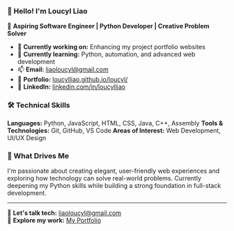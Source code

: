### 👋 Hello! I'm Loucyl Liao

👾 **Aspiring Software Engineer | Python Developer | Creative Problem Solver**

- 🔭 **Currently working on:** Enhancing my project portfolio websites
- 🌱 **Currently learning:** Python, automation, and advanced web development
- 📫 **Email:** liaoloucyl@gmail.com
- 💼 **Portfolio:** [loucylliao.github.io/loucyl/](https://loucylliao.github.io/loucyl/)
- 💼 **LinkedIn:** [linkedin.com/in/loucylliao](https://linkedin.com/in/loucylliao)

### 🛠️ Technical Skills
**Languages:** Python, JavaScript, HTML, CSS, Java, C++, Assembly
**Tools & Technologies:** Git, GitHub, VS Code
**Areas of Interest:** Web Development, UI/UX Design

### 🌟 What Drives Me
I'm passionate about creating elegant, user-friendly web experiences and exploring how technology can solve real-world problems. Currently deepening my Python skills while building a strong foundation in full-stack development.

---

📧 **Let's talk tech:** [liaoloucyl@gmail.com](mailto:liaoloucyl@gmail.com)  
🔗 **Explore my work:** [My Portfolio](https://loucylliao.github.io/loucyl/)
